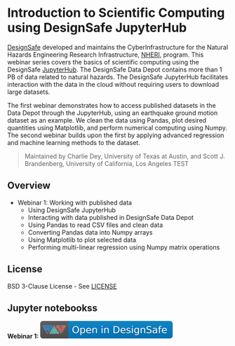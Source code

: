 # Introduction to Scientific Computing using DesignSafe JupyterHub

 [DesignSafe](https://designsafe-ci.org/) developed and maintains the CyberInfrastructure for the Natural Hazards Engineering Research Infrastructure, [NHERI](https://www.nsf.gov/eng/nheri), program. This webinar series covers the basics of scientific computing using the DesignSafe [JupyterHub](https://jupyter.designsafe-ci.org/). The DesignSafe Data Depot contains more than 1 PB of data related to natural hazards. The DesignSafe JupyterHub facilitates interaction with the data in the cloud without requiring users to download large datasets. 
 
 The first webinar demonstrates how to access published datasets in the Data Depot through the JupyterHub, using an earthquake ground motion dataset as an example. We clean the data using Pandas, plot desired quantities using Matplotlib, and perform numerical computing using Numpy. The second webinar builds upon the first by applying advanced regression and machine learning methods to the dataset.   

> Maintained by Charlie Dey, University of Texas at Austin, and Scott J. Brandenberg, University of California, Los Angeles
 TEST 
## Overview
- Webinar 1: Working with published data 
   - Using DesignSafe JupyterHub
   - Interacting with data published in DesignSafe Data Depot
   - Using Pandas to read CSV files and clean data
   - Converting Pandas data into Numpy arrays
   - Using Matplotlib to plot selected data
   - Performing multi-linear regression using Numpy matrix operations


## License

BSD 3-Clause License - See [LICENSE](LICENSE.md)

## Jupyter notebookss

**Webinar 1:** 
[![Try on DesignSafe](https://raw.githubusercontent.com/DesignSafe-CI/training-scientific-computing/main/DesignSafe-Badge.svg)](https://jupyter.designsafe-ci.org/hub/user-redirect/lab/tree/CommunityData/Training/Webinar-Scientific-Computing-2025/01-working-with-published-data.ipynb)

